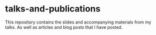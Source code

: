 # talks-and-publications
This repository contains the slides and accompanying materials from my talks. As well as articles and blog posts that I have posted.
